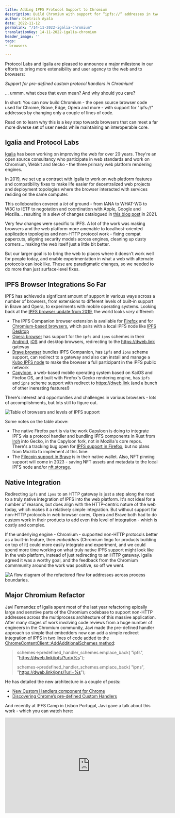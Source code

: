 ```yaml
---
title: Adding IPFS Protocol Support to Chromium
description: Build Chromium with support for “ipfs://” addresses in two lines of code.
author: Dietrich Ayala
date: 2022-11-12
permalink: "/14-11-2022-igalia-chromium"
translationKey: 14-11-2022-igalia-chromium
header_image: ''
tags:
- browsers

---
```

Protocol Labs and Igalia are pleased to announce a major milestone in our efforts to bring more extensibility and user agency to the web and to browsers:

*Support for pre-defined custom protocol handlers in Chromium!*

... ummm, what does that even mean? And why should you care?

In short: You can now build Chromium - the open source browser code used for Chrome, Brave, Edge, Opera and more - with support for "ipfs://" addresses by changing only a couple of lines of code.

Read on to learn why this is a key step towards browsers that can meet a far more diverse set of user needs while maintaining an interoperable core.

## Igalia and Protocol Labs

[Igalia](https://www.igalia.com/) has been working on improving the web for over 20 years. They're an open source consultancy who participate in web standards and work on Chromium, Webkit and Gecko - the three primary web platform rendering engines.

In 2019, we set up a contract with Igalia to work on web platform features and compatibility fixes to make life easier for decentralized web projects and deployment topologies where the browser interacted with services residing on the same computer.

This colloboration covered a *lot* of ground - from IANA to WHAT-WG to W3C to IETF to negotation and coordination with Apple, Google and Mozilla... resulting in a slew of changes catalogued in [this blog post](https://blog.ipfs.tech/2021-01-15-ipfs-and-igalia-collaborate-on-dweb-in-browsers/) in 2021.

Very few changes were specific to IPFS. A lot of the work was making browsers and the web platform more amenable to localhost-oriented application topologies and non-HTTP protocol work - fixing compat papercuts, aligning security models across engines, cleaning up dusty corners... making the web itself just a little bit better.

But our larger goal is to bring the web to places where it doesn't work well for people today, and enable experimentation in what a web with alternate protocols can look like. These are paradigmatic changes, so we needed to do more than just surface-level fixes.

## IPFS Browser Integrations So Far

IPFS has achieved a signficant amount of support in various ways across a number of browsers, from extensions to different levels of built-in support in Brave and Opera, to experiments with mobile operating systems. Looking back at the [IPFS browser update from 2019](https://blog.ipfs.tech/2019-10-08-ipfs-browsers-update/), the world looks *very* different:

* The IPFS Companion browser extension is available for [Firefox](https://addons.mozilla.org/en-US/firefox/addon/ipfs-companion/) and for [Chromium-based browsers](https://chrome.google.com/webstore/detail/ipfs-companion/nibjojkomfdiaoajekhjakgkdhaomnch), which pairs with a local IPFS node like [IPFS Desktop](https://docs.ipfs.tech/install/ipfs-desktop/)
* [Opera browser](https://www.opera.com/) has support for the `ipfs` and `ipns` schemes in their [Android](https://blog.ipfs.tech/2020-03-30-ipfs-in-opera-for-android/), [iOS](https://blog.ipfs.tech/2021-02-08-opera-ios-and-ipfs/) and desktop browsers, redirecting to the https://dweb.link gateway
* [Brave browser](https://brave.com/) bundles IPFS Companion, has `ipfs` and `ipns` scheme support, can redirect to a gateway and also can install and manage a [Kubo IPFS node](https://github.com/ipfs/kubo) to make the browser a full participant in the IPFS public network
* [Capyloon](https://capyloon.org/), a web-based mobile operating system based on KaiOS and Firefox OS, and built with Firefox's Gecko rendering engine, has `ipfs` and `ipns` scheme support with redirect to https://dweb.link (and a bunch of other ineresting features!)

There's interest and opportunities and challenges in various browsers - lots of accomplishments, but lots still to figure out.

![Table of browsers and levels of IPFS support](https://i.imgur.com/Xwy6VYp.png)

Some notes on the table above:
* The native Firefox part is via the work Capyloon is doing to integrate IPFS via a protocol handler and bundling IPFS components in Rust from [Iroh](https://github.com/n0-computer/iroh) into Gecko, in the Capyloon fork, not in Mozilla's core repos. There's a tracking bug open for [IPFS support in Firefox](https://bugzilla.mozilla.org/show_bug.cgi?id=1354807), but no plans from Mozilla to implement at this time.
* The [Filecoin support in Brave](https://filecoin.io/blog/posts/brave-browser-adds-filecoin-to-wallet/) is in their native wallet. Also, NFT pinning support will come in 2023 - saving NFT assets and metadata to the local IPFS node and/or [nft.storage](https://nft.storage).

## Native Integration

Redirecting `ipfs` and `ipns` to an HTTP gateway is just a step along the road to a truly native integration of IPFS into the web platform. It's not ideal for a number of reasons, but does align with the HTTP-centric nature of the web today, which makes it a relatively simple integration. But without support for non-HTTP protocols in web browser cores, Opera and Brave both had to do custom work in their products to add even this level of integration - which is costly and complex.

If the underlying engine - Chromium - supported non-HTTP protocols better as a built-in feature, then *embedders* (Chromium lingo for products building on top of it) could more easily integrate and experiment, and we could spend more time working on what truly native IPFS support might look like in the web platform, instead of just redirecting to an HTTP gateway. Igalia agreed it was a worthy goal, and the feedback from the Chromium commmunity around the work was positive, so off we went.

![A flow diagram of the refactored flow for addresses across process boundaries.](https://i.imgur.com/xTtSQQn.png)

## Major Chromium Refactor

Javi Fernandez of Igalia spent most of the last year refactoring epically large and senstive parts of the Chromium codebase to support non-HTTP addresses across the multiprocess architecture of this massive application. After many stages of work involving code reviews from a huge number of engineers in the Chromium community, Javi made the pre-defined handler approach so simple that embedders now can add a simple redirect integration of IPFS in two lines of code added to the [ChromeContentClient::AddAdditionalSchemes method](https://source.chromium.org/search?q=AddAdditionalSchemes&sq=&ss=chromium):

> schemes->predefined_handler_schemes.emplace_back(
>      "ipfs", "https://dweb.link/ipfs/?uri=%s");
>
>  schemes->predefined_handler_schemes.emplace_back(
>      "ipns", "https://dweb.link/ipns/?uri=%s");


He has detailed the new architecture in a couple of posts:

- [New Custom Handlers component for Chrome](https://blogs.igalia.com/jfernandez/2022/08/10/new-custom-handlers-component-for-chrome/)
- [Discovering Chrome’s pre-defined
Custom Handlers](https://blogs.igalia.com/jfernandez/?p=1756&shareadraft=baba1756_636909bbe8689)

And recently at IPFS Camp in Lisbon Portugal, Javi gave a talk about this work - which you can watch here:

<iframe width="560" height="315" src="https://www.youtube.com/embed/WLCJ9ol8Fgk" title="YouTube video player" frameborder="0" allow="accelerometer; autoplay; clipboard-write; encrypted-media; gyroscope; picture-in-picture" allowfullscreen></iframe>